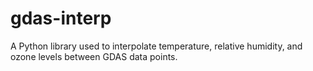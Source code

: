 gdas-interp
==========

A Python library used to interpolate temperature, relative humidity, and ozone levels between GDAS data points.
